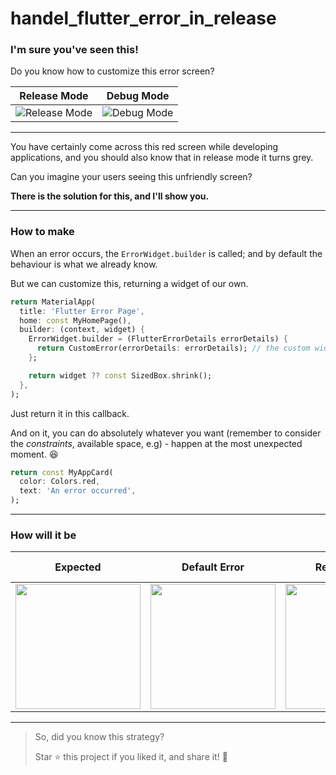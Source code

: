 # handel_flutter_error_in_release

### I'm sure you've seen this!

Do you know how to customize this error screen?


| Release Mode                 | Debug Mode                   |
| ---------------------------- | ---------------------------- |
| ![Release Mode](https://github.com/mazab99/handle_flutter_error_in_release/assets/108914401/7a42e0c2-7efb-4252-8aeb-ae80a5520a14) | ![Debug Mode](https://github.com/mazab99/handle_flutter_error_in_release/assets/108914401/31ad13b7-8971-48ee-abfc-70c503f12d04) |







---

You have certainly come across this red screen while developing applications, and you should also know that in release mode it turns grey.

Can you imagine your users seeing this unfriendly screen?

**There is the solution for this, and I'll show you.**

---

### How to make

When an error occurs, the `ErrorWidget.builder` is called; and by default the behaviour is what we already know.

But we can customize this, returning a widget of our own.

```dart
return MaterialApp(
  title: 'Flutter Error Page',
  home: const MyHomePage(),
  builder: (context, widget) {
    ErrorWidget.builder = (FlutterErrorDetails errorDetails) {
      return CustomError(errorDetails: errorDetails); // the custom widget
    };

    return widget ?? const SizedBox.shrink();
  },
);
```

Just return it in this callback.

And on it, you can do absolutely whatever you want (remember to consider the *constraints*, available space, e.g) - happen at the most unexpected moment. 😆

```dart
return const MyAppCard(
  color: Colors.red,
  text: 'An error occurred',
);
```

---

### How will it be

| Expected               | Default Error               | Release Error               | Debug and/or Release with Custom Widget |
| --------------------------- | --------------------------- | --------------------------- | --------------------------------------- |
| <img src="https://github.com/mazab99/handle_flutter_error_in_release/assets/108914401/b0f8458b-8e61-49be-a993-4938c210b079" width="200"> | <img src="https://github.com/mazab99/handle_flutter_error_in_release/assets/108914401/22d248d5-f684-4646-94ca-3e626f8fd018" width="200"> | <img src="https://github.com/mazab99/handle_flutter_error_in_release/assets/108914401/0876912d-6ec9-4615-98e0-46ac76d76b32" width="200"> | <img src="https://github.com/mazab99/handle_flutter_error_in_release/assets/108914401/b28b2444-c609-4cc6-92d6-565f4f72a1fa" width="200"> |



--- 


> So, did you know this strategy?
>
> Star ⭐️ this project if you liked it, and share it! 🚀
